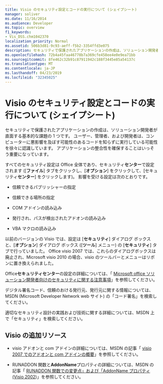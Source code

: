 ```yaml
---
title: Visio のセキュリティ設定とコードの実行について (シェイプシート)
manager: soliver
ms.date: 11/16/2014
ms.audience: Developer
ms.topic: overview
f1_keywords:
- Vis_DSS.chm1042370
localization_priority: Normal
ms.assetid: 506b3d81-9c93-aeff-f5b2-3354ffd3e075
description: セキュリティで保護されたアプリケーションの作成は、ソリューション開発者が直面する基本的な課題の 1 つです。 ユーザー、管理者、および開発者は、コンピューターに悪影響を及ぼす可能性のあるコードを知らずに実行している可能性を徐々に認識しています。 アプリケーションの整合性を確保することはいっそう重要になっています。
ms.openlocfilehash: 72b4a45faa46778b7a369cfe458ee4e0e9ea71bb
ms.sourcegitcommit: 8fe462c32b91c87911942c188f3445e85a54137c
ms.translationtype: MT
ms.contentlocale: ja-JP
ms.lasthandoff: 04/23/2019
ms.locfileid: "32345025"
---
```

# <a name="about-security-settings-and-running-code-in-visio-shapesheet"></a>Visio のセキュリティ設定とコードの実行について (シェイプシート)

 セキュリティで保護されたアプリケーションの作成は、ソリューション開発者が直面する基本的な課題の 1 つです。 ユーザー、管理者、および開発者は、コンピューターに悪影響を及ぼす可能性のあるコードを知らずに実行している可能性を徐々に認識しています。 アプリケーションの整合性を確保することはいっそう重要になっています。 
  
すべてのセキュリティ設定は Office 全体であり、セキュリティ**センター**で設定されます ([**ファイル**] タブをクリックし、[**オプション**] をクリックして、[セキュリティ**センター**] をクリックします)。 影響を受ける設定は次のとおりです。
  
- 信頼できるパブリッシャーの指定
    
- 信頼できる場所の指定
    
- COM アドインの読み込み 
    
- 発行され、パスが検出されたアドオンの読み込み
    
- VBA マクロの読み込み
    
以前のバージョンの Visio では、設定は [**セキュリティ**] ダイアログ ボックスと、[**オプション**] ダイアログ ボックス ([**ツール**] メニュー) の [**セキュリティ**] タブで行っていました。 Office visio 2007 では、これらのダイアログボックスは廃止され、Microsoft visio 2010 の場合、visio のツールバーとメニューはリボンに置き換えられました。 
  
Office**セキュリティセンター**の設定の詳細については、「 [Microsoft office ソリューション開発者向けのセキュリティに関する注意事項](https://msdn.microsoft.com/en-us/library/aa433259.aspx)」を参照してください。
  
 デジタル署名コード、信頼のおける発行元、発行元に関する情報については、MSDN (Microsoft Developer Network web サイト) の「コード署名」を検索してください。 
  
適切なセキュリティ設計の実践および技術に関する詳細については、MSDN 上で「セキュリティ」を検索してください。 
  
## <a name="additional-visio-resources"></a>Visio の追加リソース

- visio アドオンと com アドインの詳細については、MSDN の記事「 [visio 2007 でのアドオンと com アドインの概要](https://msdn.microsoft.com/library/bb851468.aspx)」を参照してください。
    
- RUNADDON 関数と**AddonName**プロパティの詳細については、MSDN の記事「 [RUNADDON 関数での変更点」および「AddonName プロパティ (Visio 2002](https://msdn.microsoft.com/library/aa140368%28office.10%29.aspx))」を参照してください。
    

